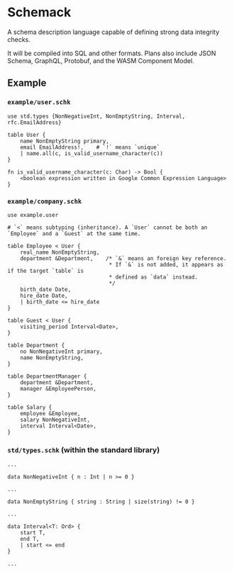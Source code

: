 # Schemack
A schema description language capable of defining strong data integrity checks.

It will be compiled into SQL and other formats. Plans also include JSON Schema, GraphQL, Protobuf, and the WASM Component Model.

## Example

### `example/user.schk`
```
use std.types {NonNegativeInt, NonEmptyString, Interval, rfc.EmailAddress}

table User {
    name NonEmptyString primary,
    email EmailAddress!,    # `!` means `unique`
    | name.all(c, is_valid_username_character(c))
}

fn is_valid_username_character(c: Char) -> Bool {
    <boolean expression written in Google Common Expression Language>
}
```

### `example/company.schk`
```
use example.user

# `<` means subtyping (inheritance). A `User` cannot be both an `Employee` and a `Guest` at the same time.

table Employee < User {
    real_name NonEmptyString,
    department &Department,    /* `&` means an foreign key reference.
                                * If `&` is not added, it appears as if the target `table` is 
                                * defined as `data` instead.
                                */
    birth_date Date,
    hire_date Date,
    | birth_date <= hire_date
}

table Guest < User {
    visiting_period Interval<Date>,
}

table Department {
    no NonNegativeInt primary,
    name NonEmptyString,
}

table DepartmentManager {
    department &Department,
    manager &EmployeePerson,
}

table Salary {
    employee &Employee,
    salary NonNegativeInt,
    interval Interval<Date>,
}
```

### `std/types.schk` (within the standard library)
```
...

data NonNegativeInt { n : Int | n >= 0 } 

...

data NonEmptyString { string : String | size(string) != 0 }

...

data Interval<T: Ord> {
    start T,
    end T,
    | start <= end
}

...
```

